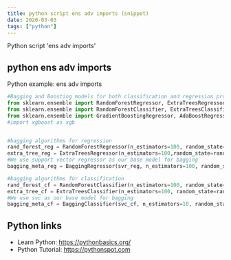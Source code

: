 ```yaml
---
title: python script ens adv imports (snippet)
date: 2020-03-03
tags: ["python"]
---
```

Python script 'ens adv imports'


## python ens adv imports

Python example: ens adv imports

```python
#Bagging and Boosting models for both classification and regression problems
from sklearn.ensemble import RandomForestRegressor, ExtraTreesRegressor, BaggingRegressor
from sklearn.ensemble import RandomForestClassifier, ExtraTreesClassifier, BaggingClassifier
from sklearn.ensemble import GradientBoostingRegressor, AdaBoostRegressor
#import xgboost as xgb


#bagging algorithms for regression
rand_forest_reg = RandomForestRegressor(n_estimators=100, random_state=rand_seed)
extra_tree_reg = ExtraTreesRegressor(n_estimators=100,random_state=rand_seed)
#We use support vector regressor as our base model for bagging
bagging_meta_reg = BaggingRegressor(svr_reg, n_estimators=100, random_state=rand_seed)

#bagging algorithms for classification
rand_forest_cf = RandomForestClassifier(n_estimators=100, random_state=rand_seed)
extra_tree_cf = ExtraTreesClassifier(n_estimators=100, random_state=rand_seed)
#We use svc as our base model for bagging
bagging_meta_cf = BaggingClassifier(svc_cf, n_estimators=10, random_state=rand_seed)


```

## Python links

- Learn Python: https://pythonbasics.org/
- Python Tutorial: https://pythonspot.com
